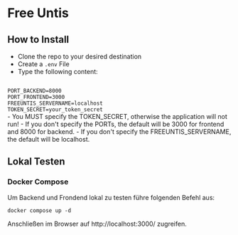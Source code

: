 # Free Untis

## How to Install
- Clone the repo to your desired destination
- Create a <code>.env</code> File 
- Type the following content:
<code>
PORT_BACKEND=8000
PORT_FRONTEND=3000
FREEUNTIS_SERVERNAME=localhost
TOKEN_SECRET=your_token_secret
</code>
- You MUST specify the TOKEN_SECRET, otherwise the application will not run!
- If you don't specify the PORTs, the default will be 3000 for frontend and 8000 for backend.
- If you don't specify the FREEUNTIS_SERVERNAME, the default will be localhost.


## Lokal Testen
### Docker Compose
Um Backend und Frondend lokal zu testen führe folgenden Befehl aus:
```
docker compose up -d
```
Anschließen im Browser auf http://localhost:3000/ zugreifen.
